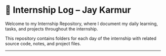 # 💼 Internship Log – Jay Karmur

Welcome to my Internship Repository, where I document my daily learning, tasks, and projects throughout the internship.

This repository contains folders for each day of the internship with related source code, notes, and project files.

---



